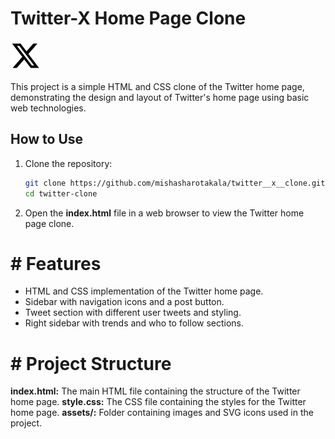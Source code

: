# Twitter-X Home Page Clone

![SVG Image](./assets/svg/sidebars_svg/x_icon.svg)

This project is a simple HTML and CSS clone of the Twitter home page, demonstrating the design and layout of Twitter's home page using basic web technologies.

## How to Use

1. Clone the repository:
   ```bash
   git clone https://github.com/mishasharotakala/twitter__x__clone.git
   cd twitter-clone
   
2. Open the **index.html** file in a web browser to view the Twitter home page clone.
# # Features
+ HTML and CSS implementation of the Twitter home page.
+ Sidebar with navigation icons and a post button.
+ Tweet section with different user tweets and styling.
+ Right sidebar with trends and who to follow sections.
# # Project Structure
**index.html:** The main HTML file containing the structure of the Twitter home page.
**style.css:** The CSS file containing the styles for the Twitter home page.
**assets/:** Folder containing images and SVG icons used in the project.

